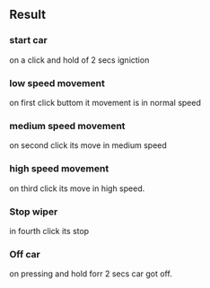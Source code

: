 ## Result 

### start car
on a click and hold of 2 secs igniction


### low speed movement
on first click buttom it movement is in normal speed 


### medium speed movement
on second click its move in medium speed


### high  speed movement
on third click its move in high speed.


### Stop wiper 
in fourth click its stop 


### Off car
on pressing and hold forr 2 secs car got off.